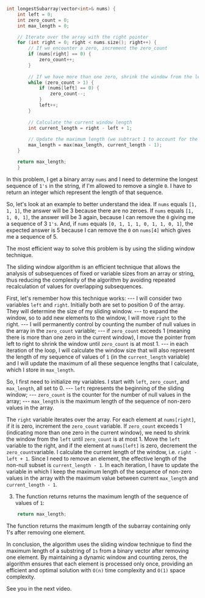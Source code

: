 ```cpp
int longestSubarray(vector<int>& nums) {
    int left = 0;
    int zero_count = 0;
    int max_length = 0;

    // Iterate over the array with the right pointer
    for (int right = 0; right < nums.size(); right++) {
        // If we encounter a zero, increment the zero_count
        if (nums[right] == 0) {
            zero_count++;
        }
        
        // If we have more than one zero, shrink the window from the left
        while (zero_count > 1) {
            if (nums[left] == 0) {
                zero_count--;
            }
            left++;
        }
       
        // Calculate the current window length
        int current_length = right - left + 1;
        
        // Update the maximum length (we subtract 1 to account for the required deletion)
        max_length = max(max_length, current_length - 1);
    }

    return max_length;
    }

```
In this problem, I get a binary array `nums` and I need to determine the longest sequence of `1's` in the string, if I'm allowed to remove a single `0`. I have to return an integer which represent the length of that sequence.

So, let's look at an example to better understand the idea.
If `nums` equals `[1, 1, 1]`, the answer will be 3 because there are no zeroes. 
If `nums` equals `[1, 1, 0, 1]`, the answer will be 3 again, because I can remove the `0` giving me a sequence of 3 `1's`.
And, if `nums` equals `[0, 1, 1, 1, 0, 1, 1, 0, 1]`, the expected answer is 5 because I can remove the `0` on `nums[4]` which gives me a sequence of 5.

The most efficient way to solve this problem is by using the sliding window technique.

The sliding window algorithm is an efficient technique that allows the analysis of subsequences of fixed or variable sizes from an array or string, thus reducing the complexity of the algorithm by avoiding repeated recalculation of values ​​for overlapping subsequences.

First, let's remember how this technique works:
--- I will consider two variables `left` and `right`. Initially both are set to position 0 of the array. They will determine the size of my sliding ​​window.
--- to expand the window, so to add new elements to the window, I will move `right` to the right.
--- I will permanently control by counting the number of null values ​​in the array in the `zero_count` variable;
--- if `zero_count` exceeds 1 (meaning there is more than one zero in the current window), I move the pointer from left to right to shrink the window until `zero_count` is at most 1.
--- in each iteration of the loop, I will calculate the window size that will also represent the length of my sequence of values ​​of `1` (in the `current_length` variable) and I will update the maximum of all these sequence lengths that I calculate, which I store in `max_length`.


So, I first need to initialize my variables. I start with `left`, `zero_count`, and `max_length`, all set to 0. 
--- `left` represents the beginning of the sliding window;
--- `zero_count` is the counter for the number of null values ​​in the array;
--- `max_length` is the maximum length of the sequence of non-zero values ​​in the array.



The `right` variable iterates over the array.
For each element at `nums[right]`, if it is zero, increment the `zero_count` variable.
If `zero_count` exceeds 1 (indicating more than one zero in the current window), we need to shrink the window from the `left` until `zero_count` is at most 1.
Move the `left` variable to the right, and if the element at `nums[left]` is zero, decrement the `zero_count`variable.
I calculate the current length of the window, i.e. `right - left + 1`.
Since I need to remove an element, the effective length of the non-null subset is `current_length - 1`.
In each iteration, I have to update the variable in which I keep the maximum length of the sequence of non-zero values ​​in the array with the maximum value between current `max_length` and `current_length - 1`.

3. The function returns returns the maximum length of the sequence of values ​​of `1`:

```cpp
    return max_length; 
```
The function returns the maximum length of the subarray containing only 1's after removing one element.

In conclusion, the algorithm uses the sliding window technique to find the maximum length of a substring of `1s` from a binary vector after removing one element. By maintaining a dynamic window and counting zeros, the algorithm ensures that each element is processed only once, providing an efficient and optimal solution with `O(n)` time complexity and `O(1)` space complexity.

See you in the next video.